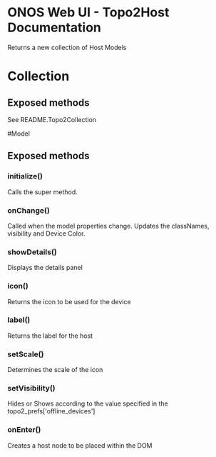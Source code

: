 ONOS Web UI - Topo2Host Documentation
====================================

Returns a new collection of Host Models

# Collection
## Exposed methods
See README.Topo2Collection

#Model
## Exposed methods

### initialize()
Calls the super method.

### onChange()
Called when the model properties change.
Updates the classNames, visibility and Device Color.

### showDetails()
Displays the details panel

### icon()
Returns the icon to be used for the device

### label()
Returns the label for the host

### setScale()
Determines the scale of the icon

### setVisibility()
Hides or Shows according to the value specified in the topo2_prefs['offline_devices']

### onEnter()
Creates a host node to be placed within the DOM
